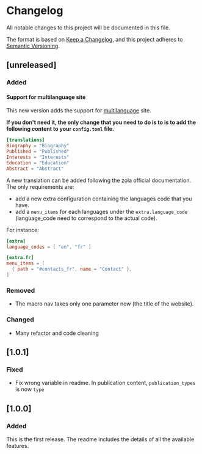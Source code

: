 # Changelog
All notable changes to this project will be documented in this file.

The format is based on [Keep a Changelog](https://keepachangelog.com/en/1.0.0/),
and this project adheres to [Semantic Versioning](https://semver.org/spec/v2.0.0.html).

## [unreleased]

### Added

#### Support for multilanguage site

This new version adds the support for [multilanguage](https://www.getzola.org/documentation/content/multilingual/) site.

**If you don't need it, the only change that you need to do is to is to add the following content to your `config.toml` file.**

```toml
[translations]
Biography = "Biography"
Published = "Published"
Interests = "Interests"
Education = "Education"
Abstract = "Abstract"
```

A new translation can be added following the zola official documentation.
The only requirements are:
- add a new extra configuration containing the languages code that you have.
- add a `menu_items` for each languages under the `extra.language_code` (language_code need to correspond to the actual code).

For instance:

```toml
[extra]
language_codes = [ "en", "fr" ]

[extra.fr]
menu_items = [
  { path = "#contacts_fr", name = "Contact" },
]
```

### Removed

- The macro nav takes only one parameter now (the title of the website).


### Changed

- Many refactor and code cleaning

## [1.0.1]

### Fixed

- Fix wrong variable in readme. In publication content, `publication_types` is now `type`

## [1.0.0]

### Added

This is the first release.
The readme includes the details of all the available features.
